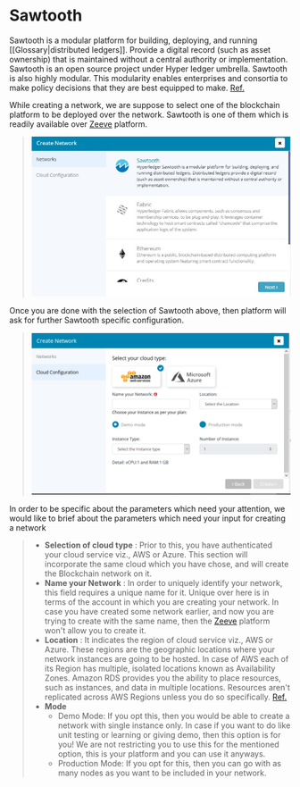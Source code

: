 # Sawtooth

Sawtooth is a modular platform for building, deploying, and running [[Glossary|distributed ledgers]]. Provide a digital record (such as asset ownership) that is maintained without a central authority or implementation.
Sawtooth is an open source project under Hyper ledger umbrella. Sawtooth is also highly modular. This modularity enables enterprises and consortia to make policy decisions that they are best equipped to make. [Ref.](https://sawtooth.hyperledger.org/docs/core/releases/1.0/introduction.html)

While creating a network, we are suppose to select one of the blockchain platform to be deployed over the network. Sawtooth is one of them which is readily available over [Zeeve](https://zeeve.io) platform.

> ![](images/CreateNetworkPage.JPG)

Once you are done with the selection of Sawtooth above, then platform will ask for further Sawtooth specific configuration.
> ![](images/sawtooth_config.PNG)

In order to be specific about the parameters which need your attention, we would like to brief about the parameters which need your input for creating a network

> *   **Selection of cloud type** : Prior to this, you have authenticated your cloud service viz., AWS or Azure. This section will incorporate the same cloud which you have chose, and will create the Blockchain network on it.
> *   **Name your Network** : In order to uniquely identify your network, this field requires a unique name for it. Unique over here is in terms of the account in which you are creating your network. In case you have created some network earlier, and now you are trying to create with the same name, then the [Zeeve](https://zeeve.io) platform won't allow you to create it.
> *   **Location** : It indicates the region of cloud service viz., AWS or Azure. These regions are the geographic locations where your network instances are going to be hosted. In case of AWS each of its Region has multiple, isolated locations known as Availability Zones. Amazon RDS provides you the ability to place resources, such as instances, and data in multiple locations. Resources aren't replicated across AWS Regions unless you do so specifically. [Ref.](https://docs.aws.amazon.com/AmazonRDS/latest/UserGuide/Concepts.RegionsAndAvailabilityZones.html)
> *   **Mode**
>     *   Demo Mode: If you opt this, then you would be able to create a network with single instance only. In case if you want to do like unit testing or learning or giving demo, then this option is for you! We are not restricting you to use this for the mentioned option, this is your platform and you can use it anyways.
>     *   Production Mode: If you opt for this, then you can go with as many nodes as you want to be included in your network.